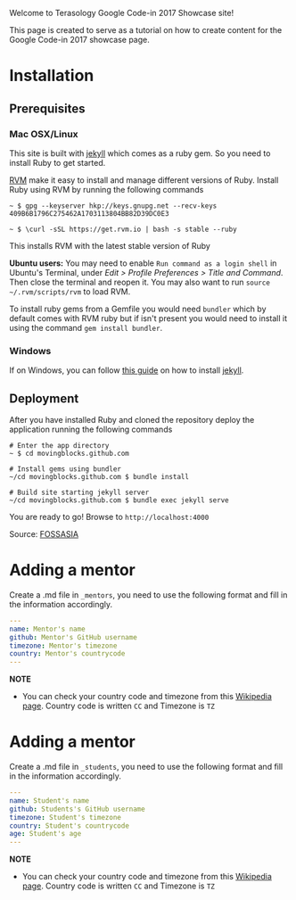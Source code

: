 Welcome to Terasology Google Code-in 2017 Showcase site!

This page is created to serve as a tutorial on how to create content for the Google Code-in 2017 showcase page.

# Installation
## Prerequisites
### Mac OSX/Linux
This site is built with [jekyll](https://jekyllrb.com/) which comes as a ruby gem. So you need to install Ruby to get started.

[RVM](https://rvm.io/) make it easy to install and manage different versions of Ruby. Install Ruby using RVM by running the following commands

```
~ $ gpg --keyserver hkp://keys.gnupg.net --recv-keys 409B6B1796C275462A1703113804BB82D39DC0E3

~ $ \curl -sSL https://get.rvm.io | bash -s stable --ruby
```

This installs RVM with the latest stable version of Ruby

**Ubuntu users:** You may need to enable `Run command as a login shell` in Ubuntu's Terminal, under _Edit > Profile Preferences > Title and Command_. Then close the terminal and reopen it. You may also want to run `source ~/.rvm/scripts/rvm` to load RVM.

To install ruby gems from a Gemfile you would need `bundler` which by default comes with RVM ruby but if isn't present you would need to install it using the command `gem install bundler`.

### Windows

If on Windows, you can follow [this guide](https://jekyllrb.com/docs/windows/) on how to install [jekyll](https://jekyllrb.com/).

## Deployment
After you have installed Ruby and cloned the repository deploy the application running the following commands
```
# Enter the app directory
~ $ cd movingblocks.github.com

# Install gems using bundler
~/cd movingblocks.github.com $ bundle install

# Build site starting jekyll server
~/cd movingblocks.github.com $ bundle exec jekyll serve
```

You are ready to go! Browse to `http://localhost:4000`


Source: [FOSSASIA](https://github.com/fossasia/gci16.fossasia.org/wiki/Installation)

# Adding a mentor

Create a <github username>.md file in `_mentors`, you need to use the following format and fill in the information accordingly.

```yaml
---
name: Mentor's name
github: Mentor's GitHub username
timezone: Mentor's timezone
country: Mentor's countrycode
---  
```
**NOTE**
- You can check your country code and timezone from this [Wikipedia page](https://en.wikipedia.org/wiki/List_of_tz_database_time_zones). Country code is written `CC` and Timezone is `TZ`

# Adding a mentor

Create a <github username>.md file in `_students`, you need to use the following format and fill in the information accordingly.

```yaml
---
name: Student's name
github: Students's GitHub username
timezone: Student's timezone
country: Student's countrycode
age: Student's age
---
```
**NOTE**
- You can check your country code and timezone from this [Wikipedia page](https://en.wikipedia.org/wiki/List_of_tz_database_time_zones). Country code is written `CC` and Timezone is `TZ`
